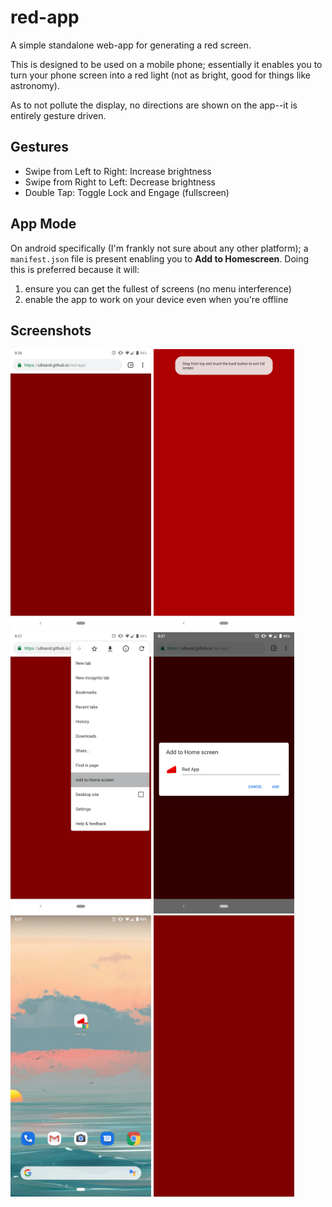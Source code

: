 # red-app
A simple standalone web-app for generating a red screen.

This is designed to be used on a mobile phone; essentially it enables you to turn your phone screen into a red light (not as bright, good for things like astronomy).

As to not pollute the display, no directions are shown on the app--it is entirely gesture driven.

## Gestures
- Swipe from Left to Right: Increase brightness
- Swipe from Right to Left: Decrease brightness
- Double Tap: Toggle Lock and Engage (fullscreen)

## App Mode
On android specifically (I'm frankly not sure about any other platform); a `manifest.json` file is present enabling you to **Add to Homescreen**. Doing this is preferred because it will:

1. ensure you can get the fullest of screens (no menu interference)
2. enable the app to work on your device even when you're offline

## Screenshots
<img src="https://raw.githubusercontent.com/u8sand/red-app/master/screenshots/ss1.png" width="225" /> <img src="https://raw.githubusercontent.com/u8sand/red-app/master/screenshots/ss2.png" width="225" /> <img src="https://raw.githubusercontent.com/u8sand/red-app/master/screenshots/ss3.png" width="225" /> <img src="https://raw.githubusercontent.com/u8sand/red-app/master/screenshots/ss4.png" width="225" /> <img src="https://raw.githubusercontent.com/u8sand/red-app/master/screenshots/ss5.png" width="225" /> <img src="https://raw.githubusercontent.com/u8sand/red-app/master/screenshots/ss6.png" width="225" />
